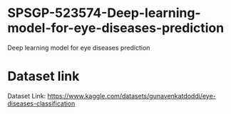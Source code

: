 # SPSGP-523574-Deep-learning-model-for-eye-diseases-prediction
Deep learning model for eye diseases prediction


# Dataset link
Dataset Link: https://www.kaggle.com/datasets/gunavenkatdoddi/eye-diseases-classification
